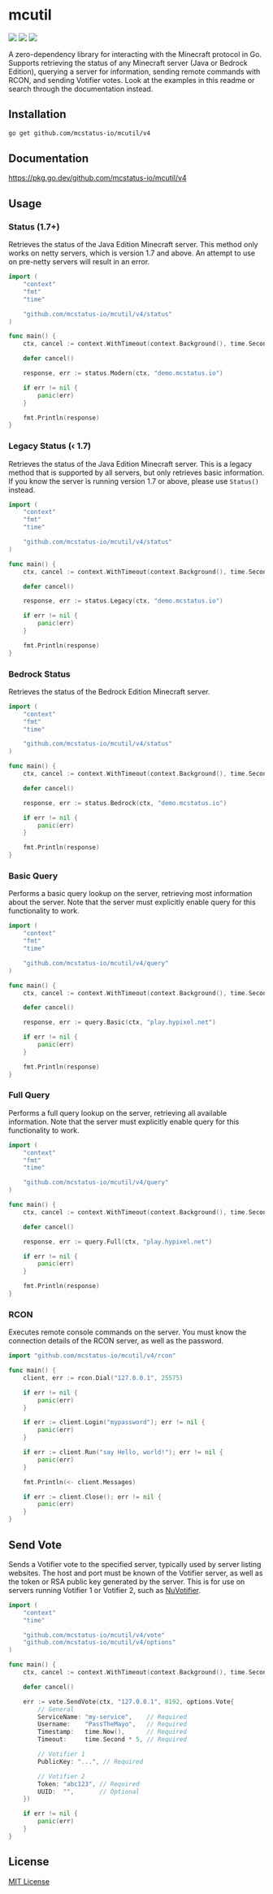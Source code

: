 # mcutil
![](https://img.shields.io/github/languages/code-size/mcstatus-io/mcutil)
![](https://img.shields.io/github/issues/mcstatus-io/mcutil)
![](https://img.shields.io/github/license/mcstatus-io/mcutil)

A zero-dependency library for interacting with the Minecraft protocol in Go. Supports retrieving the status of any Minecraft server (Java or Bedrock Edition), querying a server for information, sending remote commands with RCON, and sending Votifier votes. Look at the examples in this readme or search through the documentation instead.

## Installation

```bash
go get github.com/mcstatus-io/mcutil/v4
```

## Documentation

https://pkg.go.dev/github.com/mcstatus-io/mcutil/v4

## Usage

### Status (1.7+)

Retrieves the status of the Java Edition Minecraft server. This method only works on netty servers, which is version 1.7 and above. An attempt to use on pre-netty servers will result in an error.

```go
import (
	"context"
	"fmt"
	"time"

	"github.com/mcstatus-io/mcutil/v4/status"
)

func main() {
	ctx, cancel := context.WithTimeout(context.Background(), time.Second*5)

	defer cancel()

	response, err := status.Modern(ctx, "demo.mcstatus.io")

	if err != nil {
		panic(err)
	}

	fmt.Println(response)
}
```

### Legacy Status (‹ 1.7)

Retrieves the status of the Java Edition Minecraft server. This is a legacy method that is supported by all servers, but only retrieves basic information. If you know the server is running version 1.7 or above, please use `Status()` instead.

```go
import (
	"context"
	"fmt"
	"time"

	"github.com/mcstatus-io/mcutil/v4/status"
)

func main() {
	ctx, cancel := context.WithTimeout(context.Background(), time.Second*5)

	defer cancel()

	response, err := status.Legacy(ctx, "demo.mcstatus.io")

	if err != nil {
		panic(err)
	}

	fmt.Println(response)
}
```

### Bedrock Status

Retrieves the status of the Bedrock Edition Minecraft server.

```go
import (
	"context"
	"fmt"
	"time"

	"github.com/mcstatus-io/mcutil/v4/status"
)

func main() {
	ctx, cancel := context.WithTimeout(context.Background(), time.Second*5)

	defer cancel()

	response, err := status.Bedrock(ctx, "demo.mcstatus.io")

	if err != nil {
		panic(err)
	}

	fmt.Println(response)
}
```

### Basic Query

Performs a basic query lookup on the server, retrieving most information about the server. Note that the server must explicitly enable query for this functionality to work.

```go
import (
	"context"
	"fmt"
	"time"

	"github.com/mcstatus-io/mcutil/v4/query"
)

func main() {
	ctx, cancel := context.WithTimeout(context.Background(), time.Second*5)

	defer cancel()

	response, err := query.Basic(ctx, "play.hypixel.net")

	if err != nil {
		panic(err)
	}

	fmt.Println(response)
}

```

### Full Query

Performs a full query lookup on the server, retrieving all available information. Note that the server must explicitly enable query for this functionality to work.

```go
import (
	"context"
	"fmt"
	"time"

	"github.com/mcstatus-io/mcutil/v4/query"
)

func main() {
	ctx, cancel := context.WithTimeout(context.Background(), time.Second*5)

	defer cancel()

	response, err := query.Full(ctx, "play.hypixel.net")

	if err != nil {
		panic(err)
	}

	fmt.Println(response)
}
```

### RCON

Executes remote console commands on the server. You must know the connection details of the RCON server, as well as the password.

```go
import "github.com/mcstatus-io/mcutil/v4/rcon"

func main() {
    client, err := rcon.Dial("127.0.0.1", 25575)

	if err != nil {
		panic(err)
	}

    if err := client.Login("mypassword"); err != nil {
        panic(err)
    }

    if err := client.Run("say Hello, world!"); err != nil {
        panic(err)
    }

    fmt.Println(<- client.Messages)

    if err := client.Close(); err != nil {
        panic(err)
    }
}
```

## Send Vote

Sends a Votifier vote to the specified server, typically used by server listing websites. The host and port must be known of the Votifier server, as well as the token or RSA public key generated by the server. This is for use on servers running Votifier 1 or Votifier 2, such as [NuVotifier](https://www.spigotmc.org/resources/nuvotifier.13449/).

```go
import (
	"context"
	"time"

	"github.com/mcstatus-io/mcutil/v4/vote"
	"github.com/mcstatus-io/mcutil/v4/options"
)

func main() {
	ctx, cancel := context.WithTimeout(context.Background(), time.Second*5)

	defer cancel()

	err := vote.SendVote(ctx, "127.0.0.1", 8192, options.Vote{
		// General
		ServiceName: "my-service",    // Required
		Username:    "PassTheMayo",   // Required
		Timestamp:   time.Now(),      // Required
		Timeout:     time.Second * 5, // Required

		// Votifier 1
		PublicKey: "...", // Required

		// Votifier 2
		Token: "abc123", // Required
		UUID:  "",       // Optional
	})

	if err != nil {
		panic(err)
	}
}
```

## License

[MIT License](https://github.com/mcstatus-io/mcutil/blob/main/LICENSE)